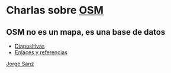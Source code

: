 Charlas sobre [OSM](http://osm.org)
============================================

## OSM no es un mapa, es una base de datos

* [Diapositivas](http://bit.ly/jsanz-osm)
* [Enlaces y referencias](https://gist.github.com/jsanz/3afcea05186f6a3667a5)


[Jorge Sanz](http://jorgesanz.net)
